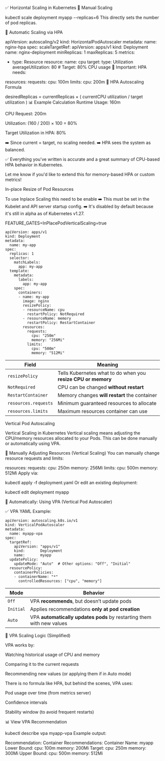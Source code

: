 ✅ Horizontal Scaling in Kubernetes
🔹 Manual Scaling

kubectl scale deployment myapp --replicas=6
This directly sets the number of pod replicas.

🔹 Automatic Scaling via HPA

apiVersion: autoscaling/v2
kind: HorizontalPodAutoscaler
metadata:
  name: nginx-hpa
spec:
  scaleTargetRef:
    apiVersion: apps/v1
    kind: Deployment
    name: nginx-deployment
  minReplicas: 1
  maxReplicas: 5
  metrics:
  - type: Resource
    resource:
      name: cpu
      target:
        type: Utilization
        averageUtilization: 80  # Target: 80% CPU usage
🧠 Important: HPA needs:


resources:
  requests:
    cpu: 100m
  limits:
    cpu: 200m
🔢 HPA Autoscaling Formula

desiredReplicas = currentReplicas × ( currentCPU utilization / target utilization )
📊 Example Calculation
Runtime Usage: 160m

CPU Request: 200m

Utilization: (160 / 200) × 100 = 80%

Target Utilization in HPA: 80%

➡️ Since current = target, no scaling needed.
➡️ HPA sees the system as balanced.

✅ Everything you've written is accurate and a great summary of CPU-based HPA behavior in Kubernetes.

Let me know if you'd like to extend this for memory-based HPA or custom metrics!


In-place Resize of Pod Resources

To use Inplace Scaling this need to be enable 
➡️ This must be set in the Kubelet and API server startup config.
➡️ It's disabled by default because it's still in alpha as of Kubernetes v1.27.

FEATURE_GATES=InPlacePodVerticalScaling=true


```
apiVersion: apps/v1
kind: Deployment
metadata:
  name: my-app
spec:
  replicas: 1
  selector:
    matchLabels:
      app: my-app
  template:
    metadata:
      labels:
        app: my-app
    spec:
      containers:
      - name: my-app
        image: nginx
        resizePolicy:
        - resourceName: cpu
          restartPolicy: NotRequired
        - resourceName: memory
          restartPolicy: RestartContainer
        resources:
          requests:
            cpu: "250m"
            memory: "256Mi"
          limits:
            cpu: "500m"
            memory: "512Mi"

```


| Field                | Meaning                                                       |
| -------------------- | ------------------------------------------------------------- |
| `resizePolicy`       | Tells Kubernetes what to do when you **resize CPU or memory** |
| `NotRequired`        | CPU can be changed **without restart**                        |
| `RestartContainer`   | Memory changes **will restart** the container                 |
| `resources.requests` | Minimum guaranteed resources to allocate                      |
| `resources.limits`   | Maximum resources container can use                           |


Vertical Pod Autoscaling

Vertical Scaling in Kubernetes
Vertical scaling means adjusting the CPU/memory resources allocated to your Pods. This can be done manually or automatically using VPA.

🔹 Manually Adjusting Resources (Vertical Scaling)
You can manually change resource requests and limits:

resources:
  requests:
    cpu: 250m
    memory: 256Mi
  limits:
    cpu: 500m
    memory: 512Mi
Apply via:

kubectl apply -f deployment.yaml
Or edit an existing deployment:

kubectl edit deployment myapp

🔹 Automatically: Using VPA (Vertical Pod Autoscaler)

✅ VPA YAML Example:

```
apiVersion: autoscaling.k8s.io/v1
kind: VerticalPodAutoscaler
metadata:
  name: myapp-vpa
spec:
  targetRef:
    apiVersion: "apps/v1"
    kind:       Deployment
    name:       myapp
  updatePolicy:
    updateMode: "Auto"  # Other options: "Off", "Initial"
  resourcePolicy:
    containerPolicies:
    - containerName: "*"
      controlledResources: ["cpu", "memory"]
```

| Mode      | Behavior                                                              |
| --------- | --------------------------------------------------------------------- |
| `Off`     | VPA **recommends**, but doesn’t update pods                           |
| `Initial` | Applies recommendations **only at pod creation**                      |
| `Auto`    | VPA **automatically updates pods** by restarting them with new values |


🔢 VPA Scaling Logic (Simplified)

VPA works by:

Watching historical usage of CPU and memory

Comparing it to the current requests

Recommending new values (or applying them if in Auto mode)

There is no formula like HPA, but behind the scenes, VPA uses:

Pod usage over time (from metrics server)

Confidence intervals

Stability window (to avoid frequent restarts)

📊 View VPA Recommendation

kubectl describe vpa myapp-vpa
Example output:

Recommendation:
  Container Recommendations:
    Container Name: myapp
    Lower Bound:
      cpu:     100m
      memory:  200Mi
    Target:
      cpu:     250m
      memory:  300Mi
    Upper Bound:
      cpu:     500m
      memory:  512Mi
